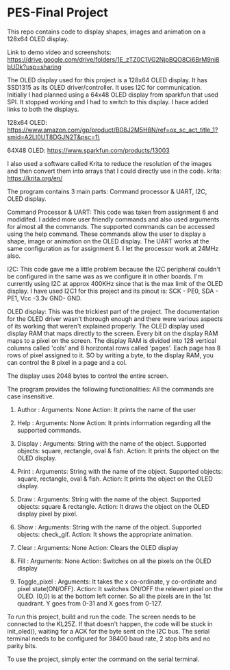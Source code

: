# PES-Final Project

This repo contains code to display shapes, images and animation on a 128x64 OLED display. 

Link to demo video and screenshots:
https://drive.google.com/drive/folders/1E_zTZ0C1VG2NjpBQO8Ci6BrM9ni8bUDk?usp=sharing

The OLED display used for this project is a 128x64 OLED display. It has SSD1315 as its OLED driver/controller. It uses I2C for communication. 
Initially I had planned using a 64x48 OLED display from sparkfun that used SPI. It stopped working and I had to switch to this display. I hace added links to both the displays. 

128x64 OLED:
https://www.amazon.com/gp/product/B08J2M5H8N/ref=ox_sc_act_title_1?smid=A2LI0UT8DGJN2T&psc=1\

64X48 OLED:
https://www.sparkfun.com/products/13003

I also used a software called Krita to reduce the resolution of the images and then convert them into arrays that I could directly use in the code. 
krita:
https://krita.org/en/

The program contains 3 main parts: Command processor  & UART, I2C, OLED display. 

Command Processor & UART:
	This code was taken from assignment 6 and modidifed. I added more user friendly commands and also used arguments for almost all the commands. 
	The supported commands can be accessed using the help command. These commands allow the user to display a shape, image or animation on the OLED display. 
	The UART works at the same configuration as for assignment 6. I let the processor work at 24MHz also. 
	
I2C: 
	This code gave me a little problem because the I2C peripheral couldn't be configured in the same was as we configure it in other boards. I'm currently using I2C 		at approx 400KHz since that is the max limit of the OLED display. I have used I2C1 for this project and its pinout is: SCK - PE0, SDA - PE1, Vcc -3.3v GND- 		 GND.

OLED display: 
	This was the trickiest part of the project. The documentation for the OLED driver wasn't thorough enough and there were various aspects of its working that 			weren't explained properly. The OLED display used display RAM that maps directly to the screen. Every bit on the display RAM maps to a pixel on the screen. 			The display RAM is divided into 128 vertical columns called 'cols' and 8 horizontal rows called 'pages'. Each page has 8 rows of pixel assigned to it. SO by 			writing a byte, to the display RAM, you can control the 8 pixel in a page and a col. 
	
The display uses 2048 bytes to control the entire screen. 
	
The program provides the following functionalities: 
All the commands are case insensitive.

1. Author <None> : 
 Arguments: None
 Action: It prints the name of the user

2. Help <None> : 
 Arguments: None
 Action: It prints information regarding all the supported commands.

3. Display <Shape> : 
 Arguments: String with the name of the object. Supported objects: square, rectangle, oval & fish.
 Action: It prints the object on the OLED display.

4. Print <Shape> : 
 Arguments: String with the name of the object. Supported objects: square, rectangle, oval & fish.
 Action: It prints the object on the OLED display.

5. Draw <Shape> : 
 Arguments: String with the name of the object. Supported objects: square & rectangle.
 Action: It draws the object on the OLED display pixel by pixel.

6. Show <Shape> : 
 Arguments: String with the name of the object. Supported objects: check_gif.
 Action: It shows the appropriate animation.

7. Clear <None> : 
 Arguments: None
 Action: Clears the OLED display

8. Fill <None> : 
 Arguments: None
 Action: Switches on all the pixels on the OLED display

9. Toggle_pixel <X co-ordinate> <y co-ordinate> <pixel state> : 
 Arguments: It takes the x co-ordinate, y co-ordinate and pixel state(ON/OFF).
 Action: It switches ON/OFF the relevent pixel on the OLED. (0,0) is at the bottom left corner. So all the pixels are in the 1st quadrant. Y goes from 0-31 and X   goes from 0-127.

To run this project, build and run the code. The screen needs to be connected to the KL25Z. If that doesn't happen, the code will be stuck in init_oled(), waiting for a ACK for the byte sent on the I2C bus. The serial terminal needs to be configured for 38400 baud rate, 2 stop bits and no parity bits. 

To use the project, simply enter the command on the serial terminal.
	
	

